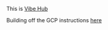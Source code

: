 This is [Vibe Hub](https://august-water.appspot.com/)

Building off the GCP instructions [here](https://cloud.google.com/appengine/docs/standard/python/getting-started/python-standard-env)
